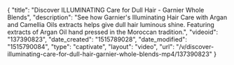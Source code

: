 {
    "title": "Discover ILLUMINATING Care for Dull Hair - Garnier Whole Blends",
    "description": "See how Garnier's Illuminating Hair Care with Argan and Camellia Oils extracts helps give dull hair luminous shine. Featuring extracts of Argan Oil hand pressed in the Moroccan tradition.",
    "videoid": "137390823",
    "date_created": "1515789028",
    "date_modified": "1515790084",
    "type": "captivate",
    "layout": "video",
    "url": "\/v\/discover-illuminating-care-for-dull-hair-garnier-whole-blends-mp4\/137390823"
}